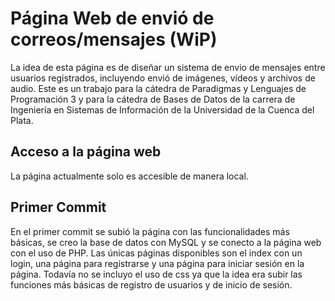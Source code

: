 # Página Web de envió de correos/mensajes (WiP)
La idea de esta página es de diseñar un sistema de envio de mensajes entre usuarios registrados, incluyendo envió de imágenes, vídeos y archivos de audio. Este es un trabajo para la cátedra de Paradigmas y Lenguajes de Programación 3 y para la cátedra de Bases de Datos de la carrera de Ingeniería en Sistemas de Información de la Universidad de la Cuenca del Plata.

## Acceso a la página web
La página actualmente solo es accesible de manera local.

## Primer Commit
En el primer commit se subió la página con las funcionalidades más básicas, se creo la base de datos con MySQL y se conecto a la página web con el uso de PHP. Las únicas páginas disponibles son el index con un login, una página para registrarse y una página para iniciar sesión en la página. Todavía no se incluyo el uso de css ya que la idea era subir las funciones más básicas de registro de usuarios y de inicio de sesión. 
